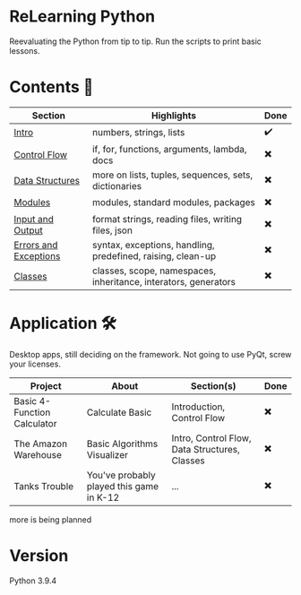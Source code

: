 # ReLearning Python

Reevaluating the Python from tip to tip. Run the scripts to print basic lessons.

# Contents :meat_on_bone: 
| Section | Highlights | Done |
| ------- | ----- | ---- |
| [Intro](/03) | numbers, strings, lists | :heavy_check_mark: |
| [Control Flow](/04) | if, for, functions, arguments, lambda, docs | :heavy_multiplication_x: |
| [Data Structures](/05) | more on lists, tuples, sequences, sets, dictionaries| :heavy_multiplication_x: |
| [Modules](/06) | modules, standard modules, packages | :heavy_multiplication_x: |
| [Input and Output](/07) | format strings, reading files, writing files, json | :heavy_multiplication_x: |
| [Errors and Exceptions](/08) | syntax, exceptions, handling, predefined, raising, clean-up | :heavy_multiplication_x: |
| [Classes](/09) | classes, scope, namespaces, inheritance, interators, generators | :heavy_multiplication_x: |

# Application :hammer_and_wrench:

Desktop apps, still deciding on the framework. Not going to use PyQt, screw your licenses.

| Project | About | Section(s) | Done |
| ------- | ----- | ---------- | ---- |
| Basic 4-Function Calculator | Calculate Basic | Introduction, Control Flow | :heavy_multiplication_x: |
| The Amazon Warehouse | Basic Algorithms Visualizer | Intro, Control Flow, Data Structures, Classes | :heavy_multiplication_x: |
| Tanks Trouble | You've probably played this game in K-12 | ... | :heavy_multiplication_x: |

more is being planned

# Version

Python 3.9.4
